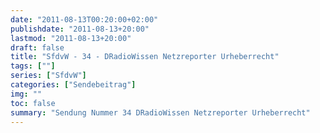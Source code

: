 ```yaml
---
date: "2011-08-13T00:20:00+02:00"
publishdate: "2011-08-13+20:00"
lastmod: "2011-08-13+20:00"
draft: false
title: "SfdvW - 34 - DRadioWissen Netzreporter Urheberrecht"
tags: [""]
series: ["SfdvW"]
categories: ["Sendebeitrag"]
img: ""
toc: false
summary: "Sendung Nummer 34 DRadioWissen Netzreporter Urheberrecht"
---
```


<div id="example"></div>
<script src="https://cdn.podlove.org/web-player/embed.js"></script>

<script>
  podlovePlayer('#example', '/blog/sfdvw34.json');
</script>
